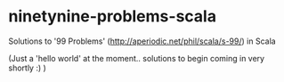 # ninetynine-problems-scala
Solutions to '99 Problems' (http://aperiodic.net/phil/scala/s-99/) in Scala 

(Just a 'hello world' at the moment.. solutions to begin coming in very shortly :) )

